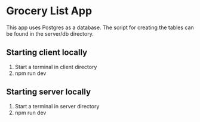 # Grocery List App
This app uses Postgres as a database. The script for creating the tables can be found in the server/db directory.

## Starting client locally
1. Start a terminal in client directory
2. npm run dev
## Starting server locally
1. Start a terminal in server directory
2. npm run dev
